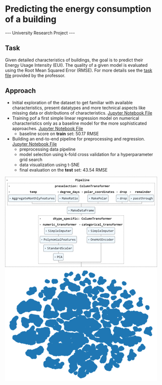 # Predicting the energy consumption of a building

--- University Research Project ---

## Task
Given detailed characteristics of buildings, the goal is to predict their Energy Usage Intensity (EUI).
The quality of a given model is evaluated using the Root Mean Squared Error (RMSE).
For more details see the [task file](task.pdf) provided by the professor.

## Approach
- Initial exploration of the dataset to get familiar with available characteristics, present datatypes and more technical aspects like missing data or distributions of characteristics. [Jupyter Notebook File](data_exploration.ipynb)
- Training pof a first simple linear regression model on numerical characteristics only as a baseline model for the more sophisticated approaches. [Jupyter Notebook File](baseline_model.ipynb)
  - baseline score on __train__ set: 50.17 RMSE
- Building an end-to-end pipeline for preprocessing and regression. [Jupyter Notebook File](final_pipeline.ipynb)
  - preprocessing data pipeline
  - model selection using k-fold cross validation for a hyperparameter grid search
  - data visualization using t-SNE
  - final evaluation on the __test__ set: 43.54 RMSE

![image](preprocessing_pipeline_small.png)
![image](data_visualization_small.png)
